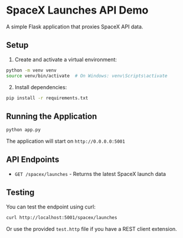 # SpaceX Launches API Demo

A simple Flask application that proxies SpaceX API data.

## Setup

1. Create and activate a virtual environment:
```bash
python -m venv venv
source venv/bin/activate  # On Windows: venv\Scripts\activate
```

2. Install dependencies:
```bash
pip install -r requirements.txt
```

## Running the Application

```bash
python app.py
```

The application will start on `http://0.0.0.0:5001`

## API Endpoints

- `GET /spacex/launches` - Returns the latest SpaceX launch data

## Testing

You can test the endpoint using curl:
```bash
curl http://localhost:5001/spacex/launches
```

Or use the provided `test.http` file if you have a REST client extension.